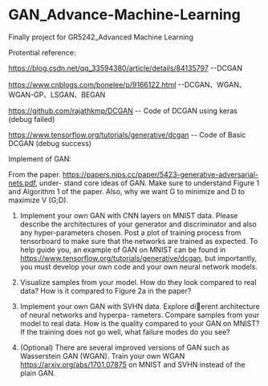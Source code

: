 # GAN_Advance-Machine-Learning
Finally project for GR5242_Advanced Machine Learning

Protential reference:

https://blog.csdn.net/qq_33594380/article/details/84135797    --DCGAN

https://www.cnblogs.com/bonelee/p/9166122.html   --DCGAN、WGAN、WGAN-GP、LSGAN、BEGAN

https://github.com/rajathkmp/DCGAN   -- Code of DCGAN using keras (debug failed)

https://www.tensorflow.org/tutorials/generative/dcgan   -- Code of Basic DCGAN (debug success)


Implement of GAN:

From the paper. https://papers.nips.cc/paper/5423-generative-adversarial-nets.pdf, under-
stand core ideas of GAN. Make sure to understand Figure 1 and Algorithm 1 of the paper. Also, why we
want G to minimize and D to maximize V (G;D).
1. Implement your own GAN with CNN layers on MNIST data. Please describe the architectures of your
generator and discriminator and also any hyper-parameters chosen. Post a plot of training process from
tensorboard to make sure that the networks are trained as expected. To help guide you, an example of
GAN on MNIST can be found in https://www.tensorflow.org/tutorials/generative/dcgan, but
importantly, you must develop your own code and your own neural network models.

2. Visualize samples from your model. How do they look compared to real data? How is it compared to Figure
2a in the paper?

3. Implement your own GAN with SVHN data. Explore dierent architecture of neural networks and hyperpa-
rameters. Compare samples from your model to real data. How is the quality compared to your GAN on
MNIST? If the training does not go well, what failure modes do you see?

4. (Optional) There are several improved versions of GAN such as Wasserstein GAN (WGAN). Train your own
WGAN https://arxiv.org/abs/1701.07875 on MNIST and SVHN instead of the plain GAN.
